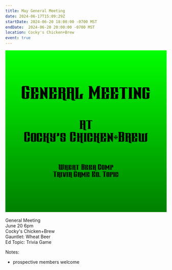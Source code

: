 ```yaml
---
title: May General Meeting
date: 2024-06-17T15:09:29Z
startDate: 2024-06-20 18:00:00 -0700 MST
endDate:  2024-06-20 20:00:00 -0700 MST
location: Cocky's Chicken+Brew
event: true
---
```


![image](event.png)
 
General Meeting  
June 20 6pm  
Cocky's Chicken+Brew  
Gauntlet: Wheat Beer  
Ed Topic: Trivia Game  
  
Notes:  
  
  * prospective members welcome  
  

